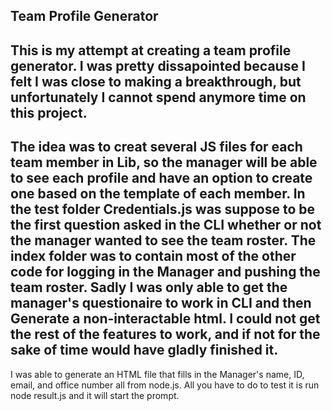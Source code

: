 Team Profile Generator
---------------------------------
This is my attempt at creating a team profile generator.
I was pretty dissapointed because I felt I was close to making a breakthrough, but unfortunately I cannot spend anymore time on this project. 
--------------------------------------------------------------------------------------
The idea was to creat several JS files for each team member in Lib, so the manager will be able to see each profile and have an option to create one based on the template of each member. In the test folder Credentials.js was suppose to be the first question asked in the CLI whether or not the manager wanted to see the team roster. The index folder was to contain most of the other code for logging in the Manager and pushing the team roster. Sadly I was only able to get the manager's questionaire to work in CLI and then Generate a non-interactable html. I could not get the rest of the features to work, and if not for the sake of time would have gladly finished it.
----------------------------------------------------------------------------------------------
I was able to generate an HTML file that fills in the Manager's name, ID, email, and office number all from node.js. All you have to do to test it is run node result.js and it will start the prompt.
